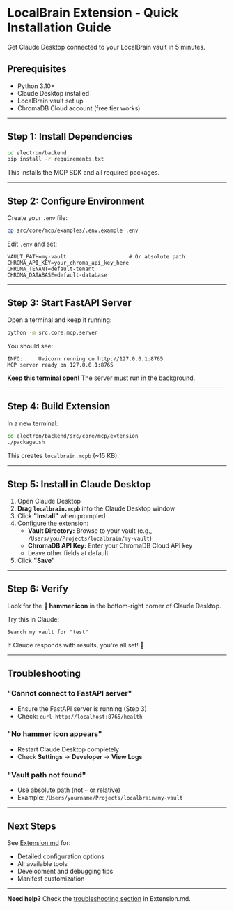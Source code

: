 # LocalBrain Extension - Quick Installation Guide

Get Claude Desktop connected to your LocalBrain vault in 5 minutes.

## Prerequisites

- Python 3.10+
- Claude Desktop installed
- LocalBrain vault set up
- ChromaDB Cloud account (free tier works)

---

## Step 1: Install Dependencies

```bash
cd electron/backend
pip install -r requirements.txt
```

This installs the MCP SDK and all required packages.

---

## Step 2: Configure Environment

Create your `.env` file:

```bash
cp src/core/mcp/examples/.env.example .env
```

Edit `.env` and set:

```env
VAULT_PATH=my-vault                    # Or absolute path
CHROMA_API_KEY=your_chroma_api_key_here
CHROMA_TENANT=default-tenant
CHROMA_DATABASE=default-database
```

---

## Step 3: Start FastAPI Server

Open a terminal and keep it running:

```bash
python -m src.core.mcp.server
```

You should see:
```
INFO:     Uvicorn running on http://127.0.0.1:8765
MCP server ready on 127.0.0.1:8765
```

**Keep this terminal open!** The server must run in the background.

---

## Step 4: Build Extension

In a new terminal:

```bash
cd electron/backend/src/core/mcp/extension
./package.sh
```

This creates `localbrain.mcpb` (~15 KB).

---

## Step 5: Install in Claude Desktop

1. Open Claude Desktop
2. **Drag `localbrain.mcpb`** into the Claude Desktop window
3. Click **"Install"** when prompted
4. Configure the extension:
   - **Vault Directory:** Browse to your vault (e.g., `/Users/you/Projects/localbrain/my-vault`)
   - **ChromaDB API Key:** Enter your ChromaDB Cloud API key
   - Leave other fields at default
5. Click **"Save"**

---

## Step 6: Verify

Look for the **🔨 hammer icon** in the bottom-right corner of Claude Desktop.

Try this in Claude:

```
Search my vault for "test"
```

If Claude responds with results, you're all set! 🎉

---

## Troubleshooting

### "Cannot connect to FastAPI server"

- Ensure the FastAPI server is running (Step 3)
- Check: `curl http://localhost:8765/health`

### "No hammer icon appears"

- Restart Claude Desktop completely
- Check **Settings** → **Developer** → **View Logs**

### "Vault path not found"

- Use absolute path (not `~` or relative)
- Example: `/Users/yourname/Projects/localbrain/my-vault`

---

## Next Steps

See [Extension.md](../Extension.md) for:
- Detailed configuration options
- All available tools
- Development and debugging tips
- Manifest customization

---

**Need help?** Check the [troubleshooting section](../Extension.md#troubleshooting) in Extension.md.
